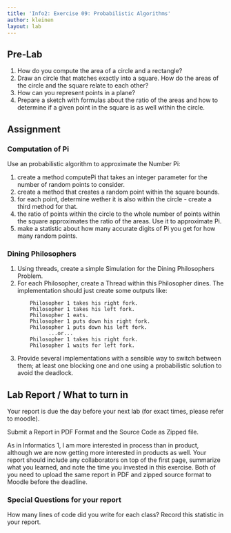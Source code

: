 ```yaml
---
title: 'Info2: Exercise 09: Probabilistic Algorithms'
author: kleinen
layout: lab
---
```

## Pre-Lab
1. How do you compute the area of a circle and a rectangle?
2. Draw an circle that matches exactly into a square. How do the areas of the
circle and the square relate to each other?
3. How can you represent points in a plane?
4. Prepare a sketch with formulas about the ratio of the areas and how to determine
if a given point in the square is as well within the circle.


## Assignment

### Computation of Pi
Use an probabilistic algorithm to approximate the Number Pi:

1. create a method computePi that takes an integer parameter for the number of
random points to consider.
2. create a method that creates a random point within the square bounds.
3. for each point, determine wether it is also within the circle - create a third
method for that.
4. the ratio of points within the circle to the whole number of points within the
square approximates the ratio of the areas. Use it to approximate Pi.
5. make a statistic about how many accurate digits of Pi you get for how many
random points.

### Dining Philosophers
1. Using threads, create a simple Simulation for the Dining Philosophers Problem.
2. For each Philosopher, create a Thread within this Philosopher dines. The implementation
should just create some outputs like:
    ```
        Philosopher 1 takes his right fork.
        Philosopher 1 takes his left fork.
        Philosopher 1 eats.
        Philosopher 1 puts down his right fork.
        Philosopher 1 puts down his left fork.
              ...or...
        Philosopher 1 takes his right fork.
        Philosopher 1 waits for left fork.
    ```
3. Provide several implementations with a sensible way to switch between them;
at least one blocking one and one using a probabilistic solution to avoid the
deadlock.


## Lab Report / What to turn in


Your report is due the day before your next lab (for exact times, please refer to moodle).

Submit a Report in PDF Format and the Source Code as Zipped file.

As in Informatics 1, I am more interested in process than in product,
although we are now getting more interested in products as well.
Your report should include any collaborators on top of the first page,
summarize what you learned,
and note the time you invested in this exercise.
Both of you need to upload the same report in PDF and zipped source format to Moodle before the
deadline.

### Special Questions for your report
How many lines of code did you write for each class? Record this statistic in your report.
